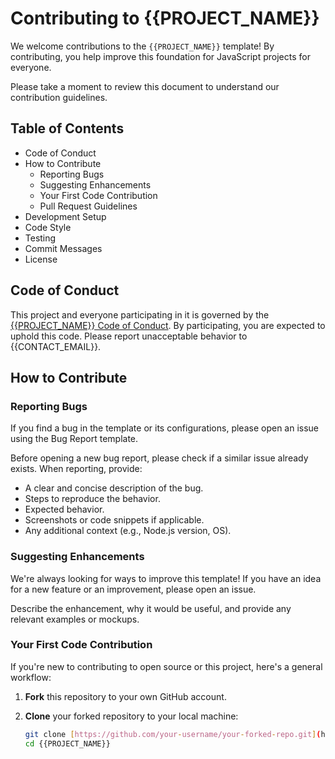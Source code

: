 # Contributing to {{PROJECT_NAME}}

We welcome contributions to the `{{PROJECT_NAME}}` template! By contributing, you help improve this foundation for JavaScript projects for everyone.

Please take a moment to review this document to understand our contribution guidelines.

## Table of Contents

- Code of Conduct
- How to Contribute
  - Reporting Bugs
  - Suggesting Enhancements
  - Your First Code Contribution
  - Pull Request Guidelines
- Development Setup
- Code Style
- Testing
- Commit Messages
- License

## Code of Conduct

This project and everyone participating in it is governed by the [{{PROJECT_NAME}} Code of Conduct](CODE_OF_CONDUCT.md). By participating, you are expected to uphold this code. Please report unacceptable behavior to {{CONTACT_EMAIL}}.

## How to Contribute

### Reporting Bugs

If you find a bug in the template or its configurations, please open an issue using the Bug Report template.

Before opening a new bug report, please check if a similar issue already exists. When reporting, provide:

- A clear and concise description of the bug.
- Steps to reproduce the behavior.
- Expected behavior.
- Screenshots or code snippets if applicable.
- Any additional context (e.g., Node.js version, OS).

### Suggesting Enhancements

We're always looking for ways to improve this template! If you have an idea for a new feature or an improvement, please open an issue.

Describe the enhancement, why it would be useful, and provide any relevant examples or mockups.

### Your First Code Contribution

If you're new to contributing to open source or this project, here's a general workflow:

1. **Fork** this repository to your own GitHub account.
2. **Clone** your forked repository to your local machine:

   ```bash
   git clone [https://github.com/your-username/your-forked-repo.git](https://github.com/your-username/your-forked-repo.git) # Replace with your forked repository URL
   cd {{PROJECT_NAME}}
   ```
